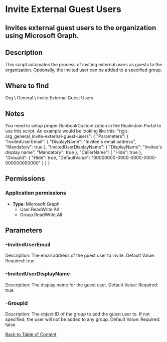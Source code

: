 # Invite External Guest Users

## Invites external guest users to the organization using Microsoft Graph.

## Description
This script automates the process of inviting external users as guests to the organization. Optionally, the invited user can be added to a specified group.

## Where to find
Org \ General \ Invite External Guest Users

## Notes
You need to setup proper RunbookCustomization in the RealmJoin Portal to use this script.
An example would be looking like this:
"rjgit-org_general_invite-external-guest-users": {
    "Parameters": {
        "InvitedUserEmail": {
            "DisplayName": "Invitee's email address",
            "Mandatory": true
        },
        "InvitedUserDisplayName": {
            "DisplayName": "Invitee's display name",
            "Mandatory": true
        },
        "CallerName": {
            "Hide": true
        },
        "GroupId": {
            "Hide": true,
            "DefaultValue": "00000000-0000-0000-0000-000000000000"
        }
    }
}

## Permissions
### Application permissions
- **Type**: Microsoft Graph
  - User.ReadWrite.All
  - Group.ReadWrite.All


## Parameters
### -InvitedUserEmail
Description: The email address of the guest user to invite.
Default Value: 
Required: true

### -InvitedUserDisplayName
Description: The display name for the guest user.
Default Value: 
Required: true

### -GroupId
Description: The object ID of the group to add the guest user to.
If not specified, the user will not be added to any group.
Default Value: 
Required: false


[Back to Table of Content](../../../README.md)

